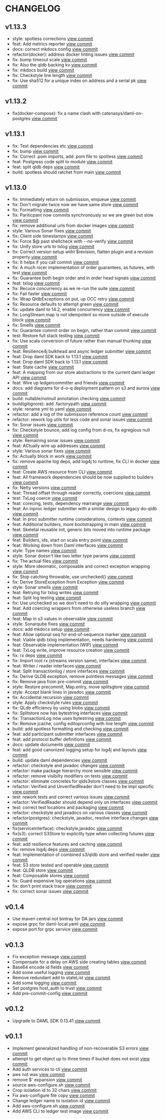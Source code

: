 # CHANGELOG

## v1.13.3

* style: spotless corrections [view commit](https://github.com/catenasys/daml-on-qldb/commit/fc7c2b62e35fd4d7a00b4082b78d1847f18fde04)
* feat: Add metrics reporter [view commit](https://github.com/catenasys/daml-on-qldb/commit/4add59a8cda7f4d7c92fb6c6c0d184fa023822d8)
* docs: correct mkdocs config [view commit](https://github.com/catenasys/daml-on-qldb/commit/fa8d144f1e101cd7b761a46283b1b026e7d7dee5)
* refactor(docker): address docker linting issues [view commit](https://github.com/catenasys/daml-on-qldb/commit/5842e251e5e4f522a3a4f87dcee86193766a5c7e)
* fix: bump timeout scale [view commit](https://github.com/catenasys/daml-on-qldb/commit/a48c67aa78ad948bf4f86e33b1b09587614469ce)
* fix: Also the qldb backing kv [view commit](https://github.com/catenasys/daml-on-qldb/commit/9216a3d046c96f27e2c1225443781126073cef92)
* fix: mkdocs build [view commit](https://github.com/catenasys/daml-on-qldb/commit/b1ca6701896357fe9299b94d733503f7d0eb63bc)
* fix: Checkstyle line length [view commit](https://github.com/catenasys/daml-on-qldb/commit/a8cc5f2ae151e03443db3b12843a7de4f56643c3)
* fix: Use sha512 for a unique index on address and a serial pk [view commit](https://github.com/catenasys/daml-on-qldb/commit/648104105be39a4f1d212badf1480ea8b253ad7d)

## v1.13.2

* fix(docker-compose): fix a name clash with catenasys/daml-on-postgres [view commit](https://github.com/catenasys/daml-on-qldb/commit/bd6dd75ba2df873fc44c27e3230dbeae75d5f293)

## v1.13.1

* fix: Test dependencies etc [view commit](https://github.com/catenasys/daml-on-qldb/commit/4b0725741243013ffcca4fedf08336ff722b8da5)
* fix: bump [view commit](https://github.com/catenasys/daml-on-qldb/commit/7d2504d095f2ba5bdca46b342f7c4e27d72f501f)
* fix: Correct .pom imports, add .pom file to spotless [view commit](https://github.com/catenasys/daml-on-qldb/commit/41f86ad735e7fdddd1eeb4bd185b64aa1d12e28e)
* feat: Postgress code split to module [view commit](https://github.com/catenasys/daml-on-qldb/commit/74b3ff9cab905bc845a995094df658e0784f8a00)
* feat: split qldb deps [view commit](https://github.com/catenasys/daml-on-qldb/commit/c2d5dabc2baa1eaedd191cc0d088c8165b81a42c)
* build: spotless should ratchet from main [view commit](https://github.com/catenasys/daml-on-qldb/commit/79b027ad4a09e009ca0cd1c17fac0dae2a52c6de)

## v1.13.0

* fix: Immediately return on submission, enqueue [view commit](https://github.com/catenasys/daml-on-qldb/commit/966e0906c52102c5141a9220d3dda9cd9ca48ed9)
* fix: Don't migrate twice now we have same store [view commit](https://github.com/catenasys/daml-on-qldb/commit/fa40be0057a5653d24a475cef844a3b648fe47d0)
* fix: Formatting [view commit](https://github.com/catenasys/daml-on-qldb/commit/a18992257941e4e114b9aaedb4c2c6355666505d)
* fix: Pariticpant now commits synchronously so we are green but slow [view commit](https://github.com/catenasys/daml-on-qldb/commit/068811698cdc82f2197916bec2449206dc7feb5e)
* fix: remove additional urls from docker images [view commit](https://github.com/catenasys/daml-on-qldb/commit/97941edc23ec1325e5b20a1ed14354fb6430e2d3)
* style: Various Sonar fixes [view commit](https://github.com/catenasys/daml-on-qldb/commit/1639200ff645ac1f0b97ad6c21002fb819f969a0)
* fix: Client side timestamps [view commit](https://github.com/catenasys/daml-on-qldb/commit/ecb3d1400ec90c140eaeabd8b960246014747245)
* fix: Force $@ past shellcheck with --no-verify [view commit](https://github.com/catenasys/daml-on-qldb/commit/bc5252c970e2a9739ad9307f7a3bae4e8c5bee1d)
* fix: Unify store urls to txlog [view commit](https://github.com/catenasys/daml-on-qldb/commit/f2b26b5c6eb20dfbfec71b7b5c79ac093dee3211)
* fix: Correct version setup wiiht $revision, flatten plugin and a revision property [view commit](https://github.com/catenasys/daml-on-qldb/commit/b5d32cf4d8a18dca4e15e96c88da9c44ec58dea3)
* fix: It helps if you call commit [view commit](https://github.com/catenasys/daml-on-qldb/commit/d5eef325fd7cdf7f67932034e7dff817e7fca09b)
* fix: A much nicer implementation of order guarantees, as futures, with test [view commit](https://github.com/catenasys/daml-on-qldb/commit/fdeb31be4403afc4b275185eadb88e28ded59071)
* fix: Guarantee both begin order and in order head signals [view commit](https://github.com/catenasys/daml-on-qldb/commit/da6b3870d3b40fa4cb6553c0302cb1d141dc1fa7)
* feat: txlog [view commit](https://github.com/catenasys/daml-on-qldb/commit/a3e660e7e5129480fb3048f681b82dda08a87fe7)
* fix: Recuce concurrency as we re-run the suite [view commit](https://github.com/catenasys/daml-on-qldb/commit/929b4ad9c66e02bf578e72c9b47ca0ff6eee673f)
* fix: Fail faster [view commit](https://github.com/catenasys/daml-on-qldb/commit/ba393c7a4f094dd50bbdac06c02d3433182eaf06)
* fix: Wrap QldbExceptions on put, up OCC retry [view commit](https://github.com/catenasys/daml-on-qldb/commit/df0fe69b37a22083e7f52e871f1ed532a392dbed)
* fix: Resource defaults to attempt green [view commit](https://github.com/catenasys/daml-on-qldb/commit/ba88b327642527353593e98edbf4a3fbda72500f)
* fix: update daml to 14.2, enable concurrency [view commit](https://github.com/catenasys/daml-on-qldb/commit/5ebd0a708bf105fadb2e4ecdaf124e93c522674e)
* fix: LongStream.map is not idempotent so move outside of execute block [view commit](https://github.com/catenasys/daml-on-qldb/commit/0cbefe461a00d0b024b50e78cec73dae5383e2da)
* fix: Smells [view commit](https://github.com/catenasys/daml-on-qldb/commit/29aa18670a9c85a93d0865d55c7b88f37ff2a7e6)
* fix: Guarantee commit order on begin, rather than commit [view commit](https://github.com/catenasys/daml-on-qldb/commit/276d3f0924c6557d38e880b24265fabf5193216b)
* test: Restore full stack testing [view commit](https://github.com/catenasys/daml-on-qldb/commit/84fbb0df6091d1eee1257f682163247e1f24e63e)
* fix: Use scala conversion of future rather than manual thunking [view commit](https://github.com/catenasys/daml-on-qldb/commit/c6cc3792ed40dd60f1fadba17077f8be11445712)
* feat: Resilience4j bulkhead and async ledger submitter [view commit](https://github.com/catenasys/daml-on-qldb/commit/6d5bf551bc071ae0e7807cbdc90a6c10241de502)
* feat: Drop daml SDK back to 1.13.1 [view commit](https://github.com/catenasys/daml-on-qldb/commit/4ace7aa56c2d20c2d4390a5d53ad5a71059b0bef)
* feat: Drop daml SDK back to 1.13.1 [view commit](https://github.com/catenasys/daml-on-qldb/commit/ee01ace11f0483c8ee8bb9ae0dabf36da35c8ddf)
* feat: State cache [view commit](https://github.com/catenasys/daml-on-qldb/commit/6646edb635df5bcc7658e614624b54051a823c97)
* feat: A mapping from our store abstractions to the current daml ledger API [view commit](https://github.com/catenasys/daml-on-qldb/commit/68b976206ff080ab1f94c4322b57b81919937fbe)
* feat: Wire up ledgercommitter and friends [view commit](https://github.com/catenasys/daml-on-qldb/commit/81670132ff3f644683e5b43aeaf2b3a05f2c9611)
* docs: add diagrams for d-o-q deployment pattern on s3 and aurora [view commit](https://github.com/catenasys/daml-on-qldb/commit/af6a797b0aa4bf96b065f3679b999f4265d2bab2)
* build: nullable/notnull annotation checking [view commit](https://github.com/catenasys/daml-on-qldb/commit/7bd164b1ebac35059d7f149277480bf097b7a833)
* build(gitignore): add .factorypath [view commit](https://github.com/catenasys/daml-on-qldb/commit/fce2ff6c476db167ecf46c5e15344aaf688553cf)
* style: rename yml to yaml [view commit](https://github.com/catenasys/daml-on-qldb/commit/d9dd4de5ff8bab765b2943e552e7b16e686b0072)
* refactor: add a log of the submission reference count [view commit](https://github.com/catenasys/daml-on-qldb/commit/0ad42145f464a1e37406304db0c5007f46285ca8)
* refactor: rework log utils for less code and sonar issues [view commit](https://github.com/catenasys/daml-on-qldb/commit/2d00bfd620c621875a658d924a73fed7dfa75c4a)
* fix: Sonar issues [view commit](https://github.com/catenasys/daml-on-qldb/commit/5e11578b3e3177d32d38a49774e07cb49785005c)
* fix: Checkstyle bounce, add log config from d-os, fix egregious null [view commit](https://github.com/catenasys/daml-on-qldb/commit/1fe0cfaf18c479603258c7ed1905b14ae111216d)
* style: Remaining sonar issues [view commit](https://github.com/catenasys/daml-on-qldb/commit/b4aa35d328b41b3fbdf86613b743a4ba8f7fbbd5)
* feat: ACtually wire up addresses [view commit](https://github.com/catenasys/daml-on-qldb/commit/f3b0c6e9c722506afa8656c28b2453f88df007c4)
* style: Various sonar fixes [view commit](https://github.com/catenasys/daml-on-qldb/commit/a5ff11de57b2b0b8ebed731491a01b2d0060808d)
* fix: Actually block in work [view commit](https://github.com/catenasys/daml-on-qldb/commit/93e727d774eecb8c3740e7d267a7f4220d300a17)
* fix: remove apache log deps, add log4j to runtime, fix CLI in docker [view commit](https://github.com/catenasys/daml-on-qldb/commit/6e0881f638a829345952ea21ab0e3e3668943a8b)
* feat: Create AWS resource from CLI [view commit](https://github.com/catenasys/daml-on-qldb/commit/2b8a28a61c1ddc635ea787f7885a2717de49108b)
* feat: All framework dependencies should be now supplied to builders [view commit](https://github.com/catenasys/daml-on-qldb/commit/2b448b97e6a494a53fd75ced987419b420be02b7)
* fix: Netty versions [view commit](https://github.com/catenasys/daml-on-qldb/commit/2dab89fc5c5444551bb2825a2d8056e619f936e9)
* feat: Thread offset through reader correctly, coercions [view commit](https://github.com/catenasys/daml-on-qldb/commit/265dcf1251ffe5e21427bfd85b81faaf678e7c6c)
* test: TxLog coerce [view commit](https://github.com/catenasys/daml-on-qldb/commit/e5e1fde1148435c3c26dd02880a9bdd8b48c9e3e)
* feat: corecing, tests, dependency rearrange [view commit](https://github.com/catenasys/daml-on-qldb/commit/3d1892fba790e7e9397e03d9325cab99d82e0afb)
* feat: An inproc ledger submitter with a similar design to legacy do-qldb [view commit](https://github.com/catenasys/daml-on-qldb/commit/f9e2c502582a8c61085072dc66e93b9a88708b03)
* feat: In proc submitter runtime considerations, contexts [view commit](https://github.com/catenasys/daml-on-qldb/commit/191c805e1bf7b544dfe9cce255170ee3da2b96fb)
* feat: Additional builders, more bootstrapping in main [view commit](https://github.com/catenasys/daml-on-qldb/commit/5ff8e6890d26000affcb9924b62f5e4c38f81826)
* feat: Skeletal reusable init, generic bits moved into runtime package [view commit](https://github.com/catenasys/daml-on-qldb/commit/f05f6f80f09cfa67b577306f928735d80dcf7818)
* feat: Builders, ids, start on scala entry point [view commit](https://github.com/catenasys/daml-on-qldb/commit/e88e47f753bc58b00675a77756bde07bdd83fd93)
* feat: Working down from Daml interfaces [view commit](https://github.com/catenasys/daml-on-qldb/commit/ddfb6e2fa13c6028cfe076841a4bbf4b20d63ded)
* style: Type names [view commit](https://github.com/catenasys/daml-on-qldb/commit/f962d5a8c479aaa9aee854642bb85c8e605479c7)
* style: Sonar doesn't like two letter type params [view commit](https://github.com/catenasys/daml-on-qldb/commit/eea2f5c067f339203e684fdb111fd8af8c20ffd8)
* fix: The actual files [view commit](https://github.com/catenasys/daml-on-qldb/commit/15cf270b2800c45be0669e39444c74ad46e25950)
* style: More ideomatic, composable and correct exception wrapping [view commit](https://github.com/catenasys/daml-on-qldb/commit/67d4a01c99339910e6c72233ee929c43ec98c14b)
* fix: Stop catching throwable, use unchecked() [view commit](https://github.com/catenasys/daml-on-qldb/commit/ed773d1fa7e60616f28e8cf9a301f90c194affa9)
* fix: Derive StoreException from Exception [view commit](https://github.com/catenasys/daml-on-qldb/commit/36de47a49d599587b43845dcdbaab26e60a75140)
* style: Sonar smells [view commit](https://github.com/catenasys/daml-on-qldb/commit/9779ce3b24e5b270cd34d912530e7917c960e822)
* feat: Retrying for txlog writes [view commit](https://github.com/catenasys/daml-on-qldb/commit/cf65b5cd354d8935e6a628f9327279b678be28f0)
* feat: Split log testing [view commit](https://github.com/catenasys/daml-on-qldb/commit/5b8acd338f35d8e69e025c1402bb7d86635a4c18)
* fix: Use unchecked so we don't need to do silly wrapping [view commit](https://github.com/catenasys/daml-on-qldb/commit/c44c3c816e1bfe03a3f6a9d9fd99b7bbc3360adb)
* feat: Add coercing wrappers from otherwise useless branch [view commit](https://github.com/catenasys/daml-on-qldb/commit/00740f5a87e42b1569f197af4ef087e07885e13a)
* feat: Map in s3 values in observable [view commit](https://github.com/catenasys/daml-on-qldb/commit/9ca954ff3d864d157cc13d281ae090fe8c783b35)
* style: Sonarqube fixes [view commit](https://github.com/catenasys/daml-on-qldb/commit/0a6c050a7726583cd733e657e2bd6bf26f1d33f3)
* docs: add mkdocs setup [view commit](https://github.com/catenasys/daml-on-qldb/commit/525d75bd2dce79fa275843cf3edfd60dbd8fd07d)
* feat: Allow optional seq for end-of-sequence marker [view commit](https://github.com/catenasys/daml-on-qldb/commit/3b892933ed73232d1ca4d3ac8f1830b95a2b7e0a)
* feat: Viable qldb txlog implementation, needs hardening [view commit](https://github.com/catenasys/daml-on-qldb/commit/44728e881cf112e2fcdee557bd2274f74991d396)
* feat: Observable implementation (WIP) [view commit](https://github.com/catenasys/daml-on-qldb/commit/b2b0708614c4c5e75b854d19e1865dc78190dbd7)
* feat: TxLog write, improve resource creation [view commit](https://github.com/catenasys/daml-on-qldb/commit/9c02a87a94f111d06f714b08624f1cd6cf470933)
* fix: rx deps [view commit](https://github.com/catenasys/daml-on-qldb/commit/51bea9cc055a15a75683ed51eb4d22a2e0ef8a98)
* fix: Import root rx (streams version same), interfaces [view commit](https://github.com/catenasys/daml-on-qldb/commit/1491a9e9b12e2b7552f3efd492be8d6af42157a0)
* feat: Writer / reader interfaces [view commit](https://github.com/catenasys/daml-on-qldb/commit/7bec6e1d6a0ded9a665db9b324d75218bf137f30)
* feat: Split transactionlog / store interfaces [view commit](https://github.com/catenasys/daml-on-qldb/commit/78069c061c6e34662c61a807a17df1e42315159d)
* fix: Derive QLDB exception, remove pointless messages [view commit](https://github.com/catenasys/daml-on-qldb/commit/4a98ab95ce4d7b86334358cc792e1d7d2c4cb1b9)
* fix: Remove java from pre-commit [view commit](https://github.com/catenasys/daml-on-qldb/commit/ae85b7d0882593715cb5deb2e4de60877334c878)
* style: Restore precommit, Map.entry, move splitsgtore [view commit](https://github.com/catenasys/daml-on-qldb/commit/550da18f9f1587961a591b75b88c0844d5dcbc1b)
* style: Accept blank lines in javadoc [view commit](https://github.com/catenasys/daml-on-qldb/commit/d9c496a8ec6c56905092f7e624c5e338568297d4)
* fix: Accidental recursion [view commit](https://github.com/catenasys/daml-on-qldb/commit/313d1589fbb0bc57137f8d079f4acdceb6cdc9e8)
* style: Apply checkstyle rules [view commit](https://github.com/catenasys/daml-on-qldb/commit/66eaa77dbd392978f4ce7b76fe66c57b1a4f2550)
* fix: QLdb efficiency by using blobs [view commit](https://github.com/catenasys/daml-on-qldb/commit/2903a44bac33bb3337c9cde5fb02e3e97415a4fc)
* fix: Splitstore now has bytestring interfaces [view commit](https://github.com/catenasys/daml-on-qldb/commit/89d8d8eada83d092c1dae1cedd3d92aabfd3c8c4)
* fix: TransactionLog now uses bytestring [view commit](https://github.com/catenasys/daml-on-qldb/commit/d3130afb1aaac956312a983725a2be0cd1f27392)
* fix: Remove jcache, config editoprconfig with line length [view commit](https://github.com/catenasys/daml-on-qldb/commit/6996cee67dbcdc52abd60a8f0be10ec97a1f4256)
* build: add spotless formatting and checking [view commit](https://github.com/catenasys/daml-on-qldb/commit/94981913ac0e8445a978b5e3cd2ce6807c7c73b0)
* feat: add participant submitter interfaces [view commit](https://github.com/catenasys/daml-on-qldb/commit/bcfef27569ef58ad447e3d7b6528467095a1c7e6)
* feat: add protocol buffer definitions [view commit](https://github.com/catenasys/daml-on-qldb/commit/e6171ccd99eb3160173d8cb4f7b00df5286df276)
* docs: update documents [view commit](https://github.com/catenasys/daml-on-qldb/commit/77f930618b8de85d4fe6e1cf870c497589d13e77)
* feat: add good canonized logging setup for log4j and layouts [view commit](https://github.com/catenasys/daml-on-qldb/commit/723d257388f0431be399d0b64cbf61efe5e9f101)
* build: update daml dependencies [view commit](https://github.com/catenasys/daml-on-qldb/commit/b874acb502881f33bb64628b03736448dda30a83)
* refactor: checkstyle and javadoc changes [view commit](https://github.com/catenasys/daml-on-qldb/commit/965f0eae0e430fe52b631ca92e3dbf1a559a97b2)
* refactor: make package hierarchy more sensible [view commit](https://github.com/catenasys/daml-on-qldb/commit/31900202e17ee731d86e76496e2c8807f378ffbd)
* refactor: remove visibilty modifiers on tests [view commit](https://github.com/catenasys/daml-on-qldb/commit/1b641be8f52fa3ba5082d4d2083f68299909fcfe)
* refactor: eliminate concretes for qlds3store classes [view commit](https://github.com/catenasys/daml-on-qldb/commit/23cfcef1d0050e349958b2a203cb445b8d8e6b39)
* refactor: Verified and UnverifiedReader don't need to be impl specific [view commit](https://github.com/catenasys/daml-on-qldb/commit/7a1ec43e7f16591f819784ced4f87303fec1e145)
* test: rework tests and correct various issues [view commit](https://github.com/catenasys/daml-on-qldb/commit/700b949da9d7037d31a3ddb3704915efd7c6a887)
* refactor: VerifiedReader should depend only on interfaces [view commit](https://github.com/catenasys/daml-on-qldb/commit/efba797e12b917fc1a368b980fb88b281ecbd1b4)
* test: correct test locations and packaging [view commit](https://github.com/catenasys/daml-on-qldb/commit/6f679345667b287594fb5fd4a4cc87f52af4f694)
* refactor: checkstyle and javadocs on various classes [view commit](https://github.com/catenasys/daml-on-qldb/commit/2ac06541700220268b59248539672ebac6f9e73d)
* refactor(postgres): checkstyle, javadoc, resolve interface changes [view commit](https://github.com/catenasys/daml-on-qldb/commit/49f0fdc5c00792ad4a3d12272f76b496d8c15e1c)
* fix(serviceinterface): checkstyle,javadoc [view commit](https://github.com/catenasys/daml-on-qldb/commit/825f2aa50ec600132af60803366eee1a463b1082)
* fix(s3): correct S3Store to explicitly type when collecting futures [view commit](https://github.com/catenasys/daml-on-qldb/commit/45937c4e67187f9d826fbee502debe8349595525)
* feat: add resilience features and caching [view commit](https://github.com/catenasys/daml-on-qldb/commit/35f88a844afa5184d85f2ad68fad54d8f491f68d)
* fix: remove log4j deps [view commit](https://github.com/catenasys/daml-on-qldb/commit/41caab0d98ab61ef734e40f7ad8662346fafab40)
* feat: Implementation of combined s3/qldb store and verified reader [view commit](https://github.com/catenasys/daml-on-qldb/commit/11f1a25d429ec369e76c0b22d519c973e30cf634)
* feat: S3 store tested and operable [view commit](https://github.com/catenasys/daml-on-qldb/commit/56070ebc32583f09649422a9750bae00efcf0ed3)
* feat: QLDB store [view commit](https://github.com/catenasys/daml-on-qldb/commit/ee5828d012dd3a7a5f98ce798d6aa1726af8b75c)
* feat: Composable stores [view commit](https://github.com/catenasys/daml-on-qldb/commit/a53535239fe7ebe882cc5c0e9e0beabb61b0d660)
* fix: Guard expensive log operations [view commit](https://github.com/catenasys/daml-on-qldb/commit/a6799c076d80e38c855b9f8806fafd5f389ef8cf)
* fix: don't print stack trace [view commit](https://github.com/catenasys/daml-on-qldb/commit/f6ffbf1e770520843238ca3ea599a2495b8f0b61)
* fix: correct sonar issues [view commit](https://github.com/catenasys/daml-on-qldb/commit/4c40c615ebd478955f7c211ed0000818c96244a5)

## v0.1.4

* Use maven central not bintray for DA jars [view commit](https://github.com/catenasys/daml-on-qldb/commit/bd9b061aabd287b2e396c057828c3c92b654ef84)
* expose grpc for daml-local.yaml [view commit](https://github.com/catenasys/daml-on-qldb/commit/5a2a3cdb727b89e0b48fbbb8dc7095f424e6bd23)
* expose port for grpc service [view commit](https://github.com/catenasys/daml-on-qldb/commit/beae577725e0074a49328ebac6603b47306d5753)

## v0.1.3

* Fix exception message [view commit](https://github.com/catenasys/daml-on-qldb/commit/0677181b944ff2b49c46f8869cc8375145f89bb8)
* Compensate for a delay on AWS side creating tables [view commit](https://github.com/catenasys/daml-on-qldb/commit/69fe894554f519d351fa8f331017116984abbd98)
* Base64 encode id fields [view commit](https://github.com/catenasys/daml-on-qldb/commit/91f3e69a1825d2b31e0d16f64a934a293c9596db)
* Add some useful logging [view commit](https://github.com/catenasys/daml-on-qldb/commit/20011bb82a2ee3b3513bf04f1b674d2dbf7a527f)
* Remove redundant add to stateList [view commit](https://github.com/catenasys/daml-on-qldb/commit/35eff2202db0d2d5ec6bf87b49205d9f61612808)
* Add some logging [view commit](https://github.com/catenasys/daml-on-qldb/commit/7e7675bdbbedafc17d2ae686ccffec27c3ab7326)
* Set postgres host_auth to trust [view commit](https://github.com/catenasys/daml-on-qldb/commit/5d5b5fab992109cb452b2161c04ebcca74068b70)
* Add pre-commit-config [view commit](https://github.com/catenasys/daml-on-qldb/commit/c87842a88bba8eeddd43617af9979e470138fee8)

## v0.1.2

* Upgrade to DAML SDK 0.13.41 [view commit](https://github.com/catenasys/daml-on-qldb/commit/e9302ee9e0bd690ccfee1840f184933f16b24c6a)

## v0.1.1

* Implement generalized handling of non-recoverable S3 errors [view commit](https://github.com/catenasys/daml-on-qldb/commit/ab85df8e686523c8b4e63b32d7b2bca405a14f7d)
* attempt to get object up to three times if bucket does not exist [view commit](https://github.com/catenasys/daml-on-qldb/commit/2ac282f25c8d0bfd4db2f3eba035053067906427)
* Add auth services to cli [view commit](https://github.com/catenasys/daml-on-qldb/commit/fcc331a017bb35aebb9e15d4ecf79d4e5809ee0a)
* aws not was [view commit](https://github.com/catenasys/daml-on-qldb/commit/c651994018fcec10c1aa6e07d816191475da0133)
* remove $' expansion [view commit](https://github.com/catenasys/daml-on-qldb/commit/41566ecfe9a443b0237e9e9a909036fe3885adff)
* source aws-configure.sh [view commit](https://github.com/catenasys/daml-on-qldb/commit/fd2ae44bd863539720eeb0b3d6f9b686bccc5498)
* Crop isolation id to 32 chars [view commit](https://github.com/catenasys/daml-on-qldb/commit/92bacef3571e41289b7c268ba9bf1a04a9a4e316)
* Fix aws-configure file copy [view commit](https://github.com/catenasys/daml-on-qldb/commit/3f1125a01e7a7a82693692a43b1b59a84e109472)
* Change ledger name to isolation id [view commit](https://github.com/catenasys/daml-on-qldb/commit/f08bd304787c6fac5110c585b0d7678711a59bb8)
* Add aws-configure.sh [view commit](https://github.com/catenasys/daml-on-qldb/commit/7b62c184f0e848f87c90c3b6f5e6e31c9c3c1b86)
* Add AWS CLI to ledger test image [view commit](https://github.com/catenasys/daml-on-qldb/commit/9ccfb183a0d0460d981055459ea19c22d8b0f318)

